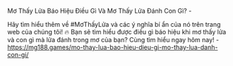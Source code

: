 Mơ Thấy Lửa Báo Hiệu Điều Gì Và Mơ Thấy Lửa Đánh Con Gì? - 

Hãy tìm hiểu thêm về #MơThấyLửa và các ý nghĩa bí ẩn của nó trên trang web của chúng tôi! 🔥 Bạn sẽ tìm hiểu được điều gì báo hiệu khi mơ thấy lửa và con gì mà lửa đánh trong mơ của bạn? Cùng tìm hiểu ngay hôm nay! - https://mg188.games/mo-thay-lua-bao-hieu-dieu-gi-mo-thay-lua-danh-con-gi/
